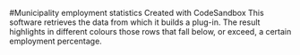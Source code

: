 #Municipality employment statistics
Created with CodeSandbox
This software retrieves the data from which it builds a plug-in. The result highlights in different colours those rows that fall below, or exceed, a certain employment percentage.
